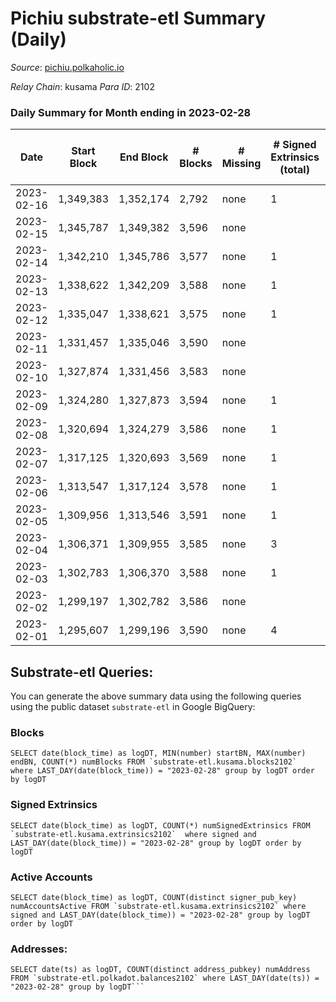# Pichiu substrate-etl Summary (Daily)

_Source_: [pichiu.polkaholic.io](https://pichiu.polkaholic.io)

*Relay Chain*: kusama
*Para ID*: 2102



### Daily Summary for Month ending in 2023-02-28


| Date | Start Block | End Block | # Blocks | # Missing | # Signed Extrinsics (total) | # Active Accounts | # Addresses with Balances | # Events | # Transfers | # XCM Transfers In | # XCM Transfers Out |
| ---- | ----------- | --------- | -------- | --------- | --------------------------- | ----------------- | ------------------------- | -------- | ----------- | ------------------ | ------------------- |
| 2023-02-16 | 1,349,383 | 1,352,174 | 2,792 | none  | 1 | 1 |  | 5,590 |   |   |   |
| 2023-02-15 | 1,345,787 | 1,349,382 | 3,596 | none  |  |  | 1,148 | 7,194 |   |   |   |
| 2023-02-14 | 1,342,210 | 1,345,786 | 3,577 | none  | 1 | 1 | 1,148 | 7,160 |   |   |   |
| 2023-02-13 | 1,338,622 | 1,342,209 | 3,588 | none  | 1 | 1 | 1,148 | 7,182 |   |   |   |
| 2023-02-12 | 1,335,047 | 1,338,621 | 3,575 | none  | 1 | 1 | 1,148 | 7,156 |   |   |   |
| 2023-02-11 | 1,331,457 | 1,335,046 | 3,590 | none  |  |  | 1,148 | 7,182 |   |   |   |
| 2023-02-10 | 1,327,874 | 1,331,456 | 3,583 | none  |  |  | 1,148 | 7,168 |   |   |   |
| 2023-02-09 | 1,324,280 | 1,327,873 | 3,594 | none  | 1 | 1 | 1,148 | 7,194 |   |   |   |
| 2023-02-08 | 1,320,694 | 1,324,279 | 3,586 | none  | 1 | 1 | 1,148 | 7,178 |   |   |   |
| 2023-02-07 | 1,317,125 | 1,320,693 | 3,569 | none  | 1 | 1 | 1,148 | 7,144 |   |   |   |
| 2023-02-06 | 1,313,547 | 1,317,124 | 3,578 | none  | 1 | 1 | 1,148 | 7,162 |   |   |   |
| 2023-02-05 | 1,309,956 | 1,313,546 | 3,591 | none  | 1 | 1 | 1,148 | 7,190 |   |   |   |
| 2023-02-04 | 1,306,371 | 1,309,955 | 3,585 | none  | 3 | 3 | 1,148 | 7,184 |   |   |   |
| 2023-02-03 | 1,302,783 | 1,306,370 | 3,588 | none  | 1 | 1 | 1,148 | 7,182 |   |   |   |
| 2023-02-02 | 1,299,197 | 1,302,782 | 3,586 | none  |  |  | 1,148 | 7,174 |   |   |   |
| 2023-02-01 | 1,295,607 | 1,299,196 | 3,590 | none  | 4 | 3 | 1,148 | 7,198 |   |   |   |

## Substrate-etl Queries:
You can generate the above summary data using the following queries using the public dataset `substrate-etl` in Google BigQuery:


### Blocks
```
SELECT date(block_time) as logDT, MIN(number) startBN, MAX(number) endBN, COUNT(*) numBlocks FROM `substrate-etl.kusama.blocks2102`  where LAST_DAY(date(block_time)) = "2023-02-28" group by logDT order by logDT
```


### Signed Extrinsics
```
SELECT date(block_time) as logDT, COUNT(*) numSignedExtrinsics FROM `substrate-etl.kusama.extrinsics2102`  where signed and LAST_DAY(date(block_time)) = "2023-02-28" group by logDT order by logDT
```


### Active Accounts
```
SELECT date(block_time) as logDT, COUNT(distinct signer_pub_key) numAccountsActive FROM `substrate-etl.kusama.extrinsics2102` where signed and LAST_DAY(date(block_time)) = "2023-02-28" group by logDT order by logDT
```


### Addresses:
```
SELECT date(ts) as logDT, COUNT(distinct address_pubkey) numAddress FROM `substrate-etl.polkadot.balances2102` where LAST_DAY(date(ts)) = "2023-02-28" group by logDT```

